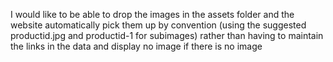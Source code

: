 I would like to be able to drop the images in the assets folder and the website automatically pick them up by convention (using the suggested productid.jpg and productid-1 for subimages) rather than having to maintain the links in the data and display no image if there is no image
